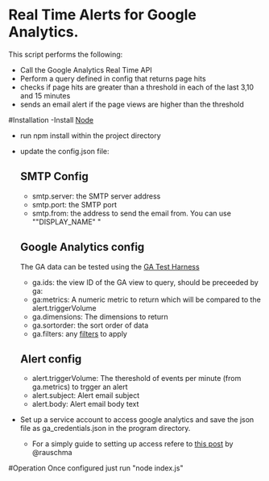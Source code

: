 # Real Time Alerts for Google Analytics.
This script performs the following:
- Call the Google Analytics Real Time API
- Perform a query defined in config that returns page hits
- checks if page hits are greater than a threshold in each of the last 3,10 and 15 minutes
- sends an email alert if the page views are higher than the threshold

#Installation
-Install [Node](https://nodejs.org/en/download/)
- run npm install within the project directory
- update the config.json file:
  ## SMTP Config
  - smtp.server: the SMTP server address
  - smtp.port: the SMTP port
  - smtp.from: the address to send the email from.  You can use "\"DISPLAY_NAME\" <EMAIL>"
  ## Google Analytics config
  The GA data can be tested using the [GA Test Harness](https://developers.google.com/apis-explorer/#p/analytics/v3/analytics.data.realtime.get)
  - ga.ids: the view ID of the GA view to query, should be preceeded by ga:
  - ga:metrics: A numeric metric to return which will be compared to the alert.triggerVolume
  - ga.dimensions: The dimensions to return
  - ga.sortorder: the sort order of data
  - ga.filters: any [filters](https://developers.google.com/analytics/devguides/reporting/core/v3/reference#filters) to apply 
  ## Alert config
  - alert.triggerVolume: The thereshold of events per minute (from ga.metrics) to trgger an alert
  - alert.subject: Alert email subject
  - alert.body: Alert email body text
  
- Set up a service account to access google analytics and save the json file as ga_credentials.json in the program directory.
  - For a simply guide to setting up access refere to [this post](http://2ality.com/2015/10/google-analytics-api.html) by @rauschma 
  
#Operation
Once configured just run "node index.js"
  
